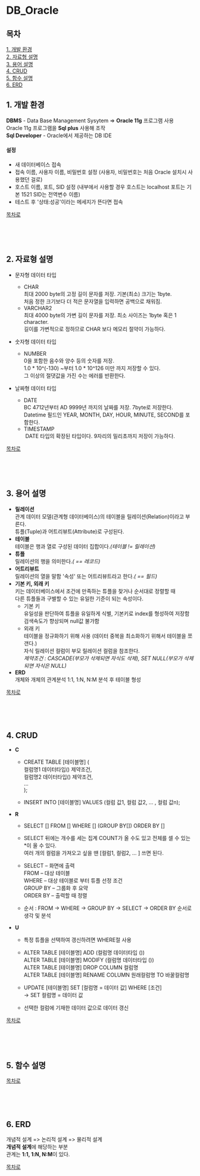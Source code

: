 # DB_Oracle


## 목차
[1. 개발 환경](#1-개발-환경)<br>
[2. 자료형 설명](#2-자료형-설명)<br>
[3. 용어 설명](#3-용어-설명)<br>
[4. CRUD](#4-CRUD)<br>
[5. 함수 설명](#5-함수-설명)<br>
[6. ERD](#6-ERD)<br>

## 1. 개발 환경
**DBMS** - Data Base Management Sysytem => **Oracle 11g** 프로그램 사용<br>
Oracle 11g 프로그램을 **Sql plus** 사용해 조작 <br>
**Sql Developer** - Oracle에서 제공하는 DB IDE<br>
#### 설정
- 새 데이터베이스 접속
- 접속 이름, 사용자 이름, 비밀번호 설정 (사용자, 비밀번호는 처음 Oracle 설치시 사용했던 걸로)
- 호스트 이름, 포트, SID 설정 (내부에서 사용할 경우 호스트는 localhost 포트는 기본 1521 SID는 전역변수 이름)
- 테스트 후 '상태:성공'이라는 메세지가 뜬다면 접속<br>

[목차로](#목차)

<br><br><br>

## 2. 자료형 설명
- 문자형 데이터 타입
  - CHAR<br>
  최대 2000 byte의 고정 길이 문자를 저장. 기본(최소) 크기는 1byte. <br>
  처음 정한 크기보다 더 적은 문자열을 입력하면 공백으로 채워짐.
  - VARCHAR2<br>
  최대 4000 byte의 가변 길이 문자를 저장. 최소 사이즈는 1byte 혹은 1 character.<br>
  길이를 가변적으로 정하므로 CHAR 보다 메모리 절약이 가능하다.<br>

- 숫자형 데이터 타입
  - NUMBER<br>
  0을 포함한 음수와 양수 등의 숫자를 저장. <br>
  1.0 * 10^(-130) ~부터 1.0 * 10^126 미만 까지 저장할 수 있다. <br>
  그 이상의 절댓값을 가진 수는 에러를 반환한다.<br>

- 날짜형 데이터 타입
  - DATE<br>
  BC 4712년부터 AD 9999년 까지의 날짜를 저장. 7byte로 저장한다.<br>
  Datetime 필드인 YEAR, MONTH, DAY, HOUR, MINUTE, SECOND를 포함한다.<br>
  - TIMESTAMP<br>
   DATE 타입의 확장된 타입이다. 9자리의 밀리초까지 저장이 가능하다.<br>

[목차로](#목차)

<br><br><br>

## 3. 용어 설명
- **릴레이션**<br>
관계 데이터 모델(관계형 데이터베이스)의 테이블을 릴레이션(Relation)이라고 부른다.<br>
튜플(Tuple)과 어트리뷰트(Attribute)로 구성된다.<br>
- **테이블**<br>
테이블은 행과 열로 구성된 데이터 집합이다.*(테이블 != 릴레이션)*<br>
- **튜플**<br>
릴레이션의 행을 의미한다.*( == 레코드)*<br>
- **어트리뷰트**<br>
릴레이션의 열을 말함 '속성' 또는 어트리뷰트라고 한다.*( == 필드)*<br>
- **기본 키, 외래 키**<br>
키는 데이터베이스에서 조건에 만족하는 튜플을 찾거나 순서대로 정렬할 때<br>
다른 튜플들과 구별할 수 있는 유일한 기준이 되는 속성이다.<br>
  - 기본 키<br>
  유일성을 판단하여 튜플을 유일하게 식별, 기본키로 index를 형성하여 저장함<br>
  검색속도가 향상되며 null값 불가함<br>
  - 외래 키 <br>
  테이블을 정규화하기 위해 사용 (데이터 중복을 최소화하기 위해서 테이블을 쪼갠다.)<br>
  자식 릴레이션 컬럼이 부모 릴레이션 컬럼을 참조한다.<br>
  *제약조건 :  CASCADE(부모가 삭제되면 자식도 삭제), SET NULL(부모가 삭제되면 자식은 NULL)*<br>
- **ERD**<br>
개체와 개체의 관계분석 1:1, 1:N, N:M 분석 후 테이블 형성<br>

[목차로](#목차)

<br><br><br>

## 4. CRUD
- **C**<br>
  - CREATE TABLE [테이블명] (<br>
  	컬럼명1 데이터타입() 제약조건,<br>
  	컬럼명2 데이터타입() 제약조건,<br>
  	…<br>
    );<br>

  - INSERT INTO [테이블명] VALUES (컬럼 값1, 컬럼 값2, ... , 컬럼 값n);<br>
- **R**<br>
  - SELECT [] FROM [] WHERE [] (GROUP BY[]) ORDER BY []<br>
  - SELECT 뒤에는 개수를 세는 집계 COUNT가 올 수도 있고 전체를 셀 수 있는 *이 올 수 있다.<br>
    여러 개의 컬럼을 가져오고 싶을 땐 [컬럼1, 컬럼2, … ] 쓰면 된다. <br>

  - SELECT – 화면에 출력<br>
    FROM – 대상 테이블<br>
    WHERE – 대상 테이블로 부터 튜플 선정 조건<br>
    GROUP BY – 그룹화 후 요약<br>
    ORDER BY – 출력할 때 정렬<br>
  
  - 순서 : FROM -> WHERE -> GROUP BY -> SELECT -> ORDER BY 순서로 생각 및 분석 <br>
- **U**<br>
  - 특정 튜플을 선택하여 갱신하려면 WHERE절 사용<br>

  - ALTER TABLE [테이블명] ADD (컬럼명 데이터타입 ())<br>
    ALTER TABLE [테이블명] MODIFY (컬럼명 데이터타입 ())<br>
    ALTER TABLE [테이블명] DROP COLUMN 컬럼명<br>
    ALTER TABLE [테이블명] RENAME COLUMN 원래컬럼명 TO 바꿀컬럼명<br>

  - UPDATE [테이블명] SET [컬럼명 = 데이터 값] WHERE [조건]<br>
    -> SET 컬럼명 = 데이터 값 <br>
  - 선택한 컬럼에 기재한 데이터 값으로 데이터 갱신 



[목차로](#목차)

<br><br><br>

## 5. 함수 설명

[목차로](#목차)

<br><br><br>

## 6. ERD
개념적 설계 => 논리적 설계 => 물리적 설계<br>
**개념적 설계**에 해당하는 부분<br>
관계는 **1:1, 1:N, N:M**이 있다.<br> 

[목차로](#목차)

<br><br><br>
